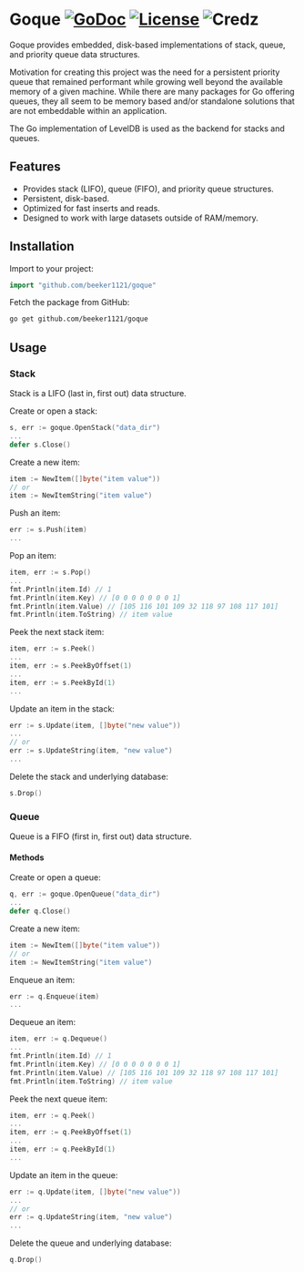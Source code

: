 # Goque [![GoDoc](http://img.shields.io/badge/godoc-reference-blue.svg)](http://godoc.org/github.com/beeker1121/goque) [![License](http://img.shields.io/badge/license-mit-blue.svg)](https://raw.githubusercontent.com/beeker1121/goque/master/LICENSE) ![Credz](https://img.shields.io/badge/credz-_syndtr_connor4312_bwmarrin_zeroZshadow-red.svg)

Goque provides embedded, disk-based implementations of stack, queue, and priority queue data structures.

Motivation for creating this project was the need for a persistent priority queue that remained performant while growing well beyond the available memory of a given machine. While there are many packages for Go offering queues, they all seem to be memory based and/or standalone solutions that are not embeddable within an application.

The Go implementation of LevelDB is used as the backend for stacks and queues.

## Features

- Provides stack (LIFO), queue (FIFO), and priority queue structures.
- Persistent, disk-based.
- Optimized for fast inserts and reads.
- Designed to work with large datasets outside of RAM/memory.

## Installation

Import to your project:

```go
import "github.com/beeker1121/goque"
```

Fetch the package from GitHub:

```sh
go get github.com/beeker1121/goque
```

## Usage

### Stack

Stack is a LIFO (last in, first out) data structure.

Create or open a stack:

```go
s, err := goque.OpenStack("data_dir")
...
defer s.Close()
```

Create a new item:

```go
item := NewItem([]byte("item value"))
// or
item := NewItemString("item value")
```

Push an item:

```go
err := s.Push(item)
...
```

Pop an item:

```go
item, err := s.Pop()
...
fmt.Println(item.Id) // 1
fmt.Println(item.Key) // [0 0 0 0 0 0 0 1]
fmt.Println(item.Value) // [105 116 101 109 32 118 97 108 117 101]
fmt.Println(item.ToString) // item value
```

Peek the next stack item:

```go
item, err := s.Peek()
...
item, err := s.PeekByOffset(1)
...
item, err := s.PeekById(1)
...
```

Update an item in the stack:

```go
err := s.Update(item, []byte("new value"))
...
// or
err := s.UpdateString(item, "new value")
...
```

Delete the stack and underlying database:

```go
s.Drop()
```

### Queue

Queue is a FIFO (first in, first out) data structure.

#### Methods

Create or open a queue:

```go
q, err := goque.OpenQueue("data_dir")
...
defer q.Close()
```

Create a new item:

```go
item := NewItem([]byte("item value"))
// or
item := NewItemString("item value")
```

Enqueue an item:

```go
err := q.Enqueue(item)
...
```

Dequeue an item:

```go
item, err := q.Dequeue()
...
fmt.Println(item.Id) // 1
fmt.Println(item.Key) // [0 0 0 0 0 0 0 1]
fmt.Println(item.Value) // [105 116 101 109 32 118 97 108 117 101]
fmt.Println(item.ToString) // item value
```

Peek the next queue item:

```go
item, err := q.Peek()
...
item, err := q.PeekByOffset(1)
...
item, err := q.PeekById(1)
...
```

Update an item in the queue:

```go
err := q.Update(item, []byte("new value"))
...
// or
err := q.UpdateString(item, "new value")
...
```

Delete the queue and underlying database:

```go
q.Drop()
```